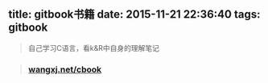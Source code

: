 title: gitbook书籍
date: 2015-11-21 22:36:40
tags: gitbook
---

> 自己学习C语言，看k&R中自身的理解笔记

> ### [wangxj.net/cbook](/cbook)

